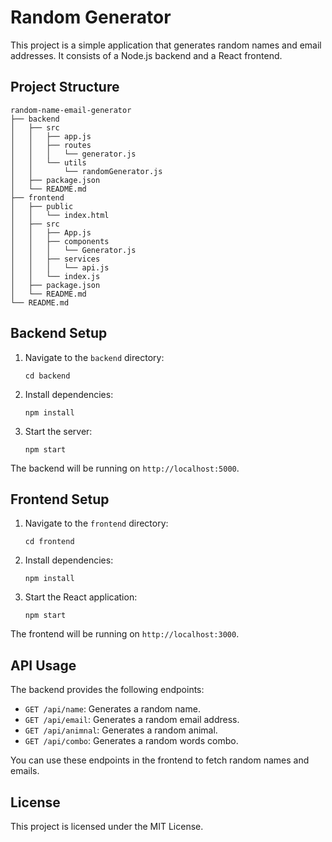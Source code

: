 # Random Generator

This project is a simple application that generates random names and email addresses. It consists of a Node.js backend and a React frontend.

## Project Structure

```
random-name-email-generator
├── backend
│   ├── src
│   │   ├── app.js
│   │   ├── routes
│   │   │   └── generator.js
│   │   └── utils
│   │       └── randomGenerator.js
│   ├── package.json
│   └── README.md
├── frontend
│   ├── public
│   │   └── index.html
│   ├── src
│   │   ├── App.js
│   │   ├── components
│   │   │   └── Generator.js
│   │   ├── services
│   │   │   └── api.js
│   │   └── index.js
│   ├── package.json
│   └── README.md
└── README.md
```

## Backend Setup

1. Navigate to the `backend` directory:
   ```
   cd backend
   ```

2. Install dependencies:
   ```
   npm install
   ```

3. Start the server:
   ```
   npm start
   ```

The backend will be running on `http://localhost:5000`.

## Frontend Setup

1. Navigate to the `frontend` directory:
   ```
   cd frontend
   ```

2. Install dependencies:
   ```
   npm install
   ```

3. Start the React application:
   ```
   npm start
   ```

The frontend will be running on `http://localhost:3000`.

## API Usage

The backend provides the following endpoints:

- `GET /api/name`: Generates a random name.
- `GET /api/email`: Generates a random email address.
- `GET /api/animnal`: Generates a random animal.
- `GET /api/combo`: Generates a random words combo.

You can use these endpoints in the frontend to fetch random names and emails.

## License

This project is licensed under the MIT License.